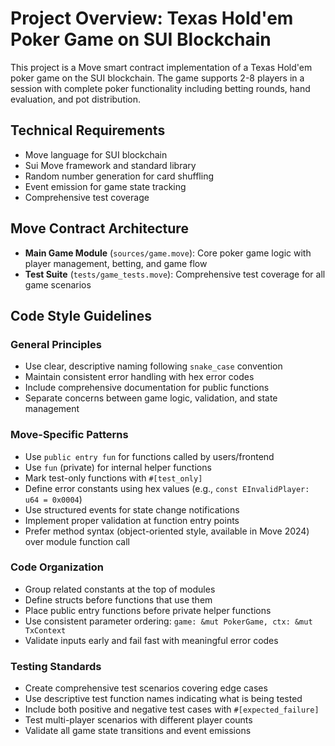 # Project Overview: Texas Hold'em Poker Game on SUI Blockchain

This project is a Move smart contract implementation of a Texas Hold'em poker game on the SUI blockchain. The game supports 2-8 players in a session with complete poker functionality including betting rounds, hand evaluation, and pot distribution.

## Technical Requirements

- Move language for SUI blockchain
- Sui Move framework and standard library
- Random number generation for card shuffling
- Event emission for game state tracking
- Comprehensive test coverage

## Move Contract Architecture

- **Main Game Module** (`sources/game.move`): Core poker game logic with player management, betting, and game flow
- **Test Suite** (`tests/game_tests.move`): Comprehensive test coverage for all game scenarios

## Code Style Guidelines

### General Principles

- Use clear, descriptive naming following `snake_case` convention
- Maintain consistent error handling with hex error codes
- Include comprehensive documentation for public functions
- Separate concerns between game logic, validation, and state management

### Move-Specific Patterns

- Use `public entry fun` for functions called by users/frontend
- Use `fun` (private) for internal helper functions
- Mark test-only functions with `#[test_only]`
- Define error constants using hex values (e.g., `const EInvalidPlayer: u64 = 0x0004`)
- Use structured events for state change notifications
- Implement proper validation at function entry points
- Prefer method syntax (object-oriented style, available in Move 2024) over module function call

### Code Organization

- Group related constants at the top of modules
- Define structs before functions that use them
- Place public entry functions before private helper functions
- Use consistent parameter ordering: `game: &mut PokerGame, ctx: &mut TxContext`
- Validate inputs early and fail fast with meaningful error codes

### Testing Standards

- Create comprehensive test scenarios covering edge cases
- Use descriptive test function names indicating what is being tested
- Include both positive and negative test cases with `#[expected_failure]`
- Test multi-player scenarios with different player counts
- Validate all game state transitions and event emissions
